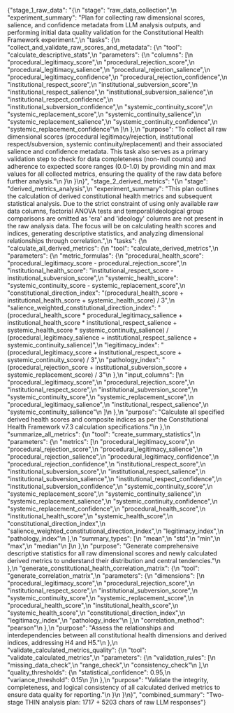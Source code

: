 {"stage_1_raw_data": "{\n  \"stage\": \"raw_data_collection\",\n  \"experiment_summary\": \"Plan for collecting raw dimensional scores, salience, and confidence metadata from LLM analysis outputs, and performing initial data quality validation for the Constitutional Health Framework experiment.\",\n  \"tasks\": {\n    \"collect_and_validate_raw_scores_and_metadata\": {\n      \"tool\": \"calculate_descriptive_stats\",\n      \"parameters\": {\n        \"columns\": [\n          \"procedural_legitimacy_score\",\n          \"procedural_rejection_score\",\n          \"procedural_legitimacy_salience\",\n          \"procedural_rejection_salience\",\n          \"procedural_legitimacy_confidence\",\n          \"procedural_rejection_confidence\",\n          \"institutional_respect_score\",\n          \"institutional_subversion_score\",\n          \"institutional_respect_salience\",\n          \"institutional_subversion_salience\",\n          \"institutional_respect_confidence\",\n          \"institutional_subversion_confidence\",\n          \"systemic_continuity_score\",\n          \"systemic_replacement_score\",\n          \"systemic_continuity_salience\",\n          \"systemic_replacement_salience\",\n          \"systemic_continuity_confidence\",\n          \"systemic_replacement_confidence\"\n        ]\n      },\n      \"purpose\": \"To collect all raw dimensional scores (procedural legitimacy/rejection, institutional respect/subversion, systemic continuity/replacement) and their associated salience and confidence metadata. This task also serves as a primary validation step to check for data completeness (non-null counts) and adherence to expected score ranges (0.0-1.0) by providing min and max values for all collected metrics, ensuring the quality of the raw data before further analysis.\"\n    }\n  }\n}", "stage_2_derived_metrics": "{\n  \"stage\": \"derived_metrics_analysis\",\n  \"experiment_summary\": \"This plan outlines the calculation of derived constitutional health metrics and subsequent statistical analysis. Due to the strict constraint of using only available raw data columns, factorial ANOVA tests and temporal/ideological group comparisons are omitted as 'era' and 'ideology' columns are not present in the raw analysis data. The focus will be on calculating health scores and indices, generating descriptive statistics, and analyzing dimensional relationships through correlation.\",\n  \"tasks\": {\n    \"calculate_all_derived_metrics\": {\n      \"tool\": \"calculate_derived_metrics\",\n      \"parameters\": {\n        \"metric_formulas\": {\n          \"procedural_health_score\": \"procedural_legitimacy_score - procedural_rejection_score\",\n          \"institutional_health_score\": \"institutional_respect_score - institutional_subversion_score\",\n          \"systemic_health_score\": \"systemic_continuity_score - systemic_replacement_score\",\n          \"constitutional_direction_index\": \"(procedural_health_score + institutional_health_score + systemic_health_score) / 3\",\n          \"salience_weighted_constitutional_direction_index\": \"(procedural_health_score * procedural_legitimacy_salience + institutional_health_score * institutional_respect_salience + systemic_health_score * systemic_continuity_salience) / (procedural_legitimacy_salience + institutional_respect_salience + systemic_continuity_salience)\",\n          \"legitimacy_index\": \"(procedural_legitimacy_score + institutional_respect_score + systemic_continuity_score) / 3\",\n          \"pathology_index\": \"(procedural_rejection_score + institutional_subversion_score + systemic_replacement_score) / 3\"\n        },\n        \"input_columns\": [\n          \"procedural_legitimacy_score\",\n          \"procedural_rejection_score\",\n          \"institutional_respect_score\",\n          \"institutional_subversion_score\",\n          \"systemic_continuity_score\",\n          \"systemic_replacement_score\",\n          \"procedural_legitimacy_salience\",\n          \"institutional_respect_salience\",\n          \"systemic_continuity_salience\"\n        ]\n      },\n      \"purpose\": \"Calculate all specified derived health scores and composite indices as per the Constitutional Health Framework v7.3 calculation specifications.\"\n    },\n    \"summarize_all_metrics\": {\n      \"tool\": \"create_summary_statistics\",\n      \"parameters\": {\n        \"metrics\": [\n          \"procedural_legitimacy_score\",\n          \"procedural_rejection_score\",\n          \"procedural_legitimacy_salience\",\n          \"procedural_rejection_salience\",\n          \"procedural_legitimacy_confidence\",\n          \"procedural_rejection_confidence\",\n          \"institutional_respect_score\",\n          \"institutional_subversion_score\",\n          \"institutional_respect_salience\",\n          \"institutional_subversion_salience\",\n          \"institutional_respect_confidence\",\n          \"institutional_subversion_confidence\",\n          \"systemic_continuity_score\",\n          \"systemic_replacement_score\",\n          \"systemic_continuity_salience\",\n          \"systemic_replacement_salience\",\n          \"systemic_continuity_confidence\",\n          \"systemic_replacement_confidence\",\n          \"procedural_health_score\",\n          \"institutional_health_score\",\n          \"systemic_health_score\",\n          \"constitutional_direction_index\",\n          \"salience_weighted_constitutional_direction_index\",\n          \"legitimacy_index\",\n          \"pathology_index\"\n        ],\n        \"summary_types\": [\n          \"mean\",\n          \"std\",\n          \"min\",\n          \"max\",\n          \"median\"\n        ]\n      },\n      \"purpose\": \"Generate comprehensive descriptive statistics for all raw dimensional scores and newly calculated derived metrics to understand their distribution and central tendencies.\"\n    },\n    \"generate_constitutional_health_correlation_matrix\": {\n      \"tool\": \"generate_correlation_matrix\",\n      \"parameters\": {\n        \"dimensions\": [\n          \"procedural_legitimacy_score\",\n          \"procedural_rejection_score\",\n          \"institutional_respect_score\",\n          \"institutional_subversion_score\",\n          \"systemic_continuity_score\",\n          \"systemic_replacement_score\",\n          \"procedural_health_score\",\n          \"institutional_health_score\",\n          \"systemic_health_score\",\n          \"constitutional_direction_index\",\n          \"legitimacy_index\",\n          \"pathology_index\"\n        ],\n        \"correlation_method\": \"pearson\"\n      },\n      \"purpose\": \"Assess the relationships and interdependencies between all constitutional health dimensions and derived indices, addressing H4 and H5.\"\n    },\n    \"validate_calculated_metrics_quality\": {\n      \"tool\": \"validate_calculated_metrics\",\n      \"parameters\": {\n        \"validation_rules\": [\n          \"missing_data_check\",\n          \"range_check\",\n          \"consistency_check\"\n        ],\n        \"quality_thresholds\": {\n          \"statistical_confidence\": 0.95,\n          \"variance_threshold\": 0.15\n        }\n      },\n      \"purpose\": \"Validate the integrity, completeness, and logical consistency of all calculated derived metrics to ensure data quality for reporting.\"\n    }\n  }\n}", "combined_summary": "Two-stage THIN analysis plan: 1717 + 5203 chars of raw LLM responses"}
